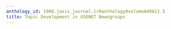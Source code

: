 ```yaml
---
anthology_id: 1998.jasis_journal-ir0anthology0volumeA49A11.5
title: Topic Development in USENET Newsgroups
---
```


